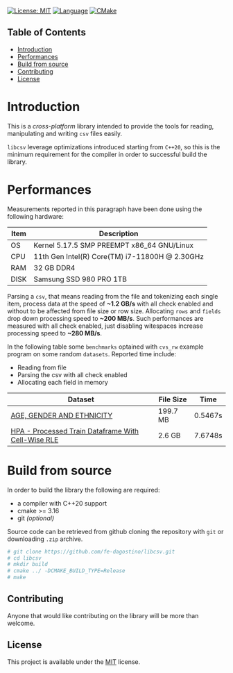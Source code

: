 [![License: MIT](https://img.shields.io/badge/License-MIT-yellow.svg)](https://opensource.org/licenses/MIT)
[![Language](https://img.shields.io/badge/language-c++-red.svg)](https://en.cppreference.com/)
[![CMake](https://github.com/fe-dagostino/libcsv/actions/workflows/cmake.yml/badge.svg?branch=master)](https://github.com/fe-dagostino/libcsv/actions/workflows/cmake.yml)


## Table of Contents

*    [Introduction](#introduction)
*    [Performances](#performances)
*    [Build from source](#build-from-source)
*    [Contributing](#contributing)
*    [License](#license)

# Introduction

This is a *cross-platform* library intended to provide the tools for reading, manipulating and writing `csv` files easily.

`libcsv` leverage optimizations introduced starting from `C++20`, so this is the minimum requirement for the compiler in order to successful build the library.

# Performances

Measurements reported in this paragraph have been done using the following hardware:

| **Item** | **Description**                                    |
|----------|----------------------------------------------------|
| OS       | Kernel 5.17.5 SMP PREEMPT x86_64 GNU/Linux         |
| CPU      | 11th Gen Intel(R) Core(TM) i7-11800H @ 2.30GHz     |
| RAM      | 32 GB DDR4                                         |
| DISK     | Samsung SSD 980 PRO 1TB                            |

Parsing a `csv`, that means reading from the file and tokenizing each single item, process data at the speed 
of **~1.2 GB/s** with all check enabled and without to be affected from file size or row size. 
Allocating `rows` and `fields` drop down processing speed to **~200 MB/s**. Such performances are measured 
with all check enabled, just disabling witespaces increase processing speed to **~280 MB/s**.

In the following table some `benchmarks` optained with `cvs_rw` example program on some random `datasets`. 
Reported time include:
* Reading from file
* Parsing the csv with all check enabled
* Allocating each field in memory

| Dataset                  | File Size |  Time |
|--------------------------|-----------|-------|
| [AGE, GENDER AND ETHNICITY](https://www.kaggle.com/datasets/nipunarora8/age-gender-and-ethnicity-face-data-csv) | 199.7 MB | 0.5467s |
| [HPA - Processed Train Dataframe With Cell-Wise RLE](https://www.kaggle.com/datasets/dschettler8845/hpa-processed-train-dataframe-with-cellwise-rle)| 2.6 GB| 7.6748s |


# Build from source

In order to build the library the following are required:
* a compiler with C++20 support
* cmake >= 3.16
* git *(optional)*  

Source code can be retrieved from github cloning the repository with `git` or downloading `.zip` archive.

```bash
# git clone https://github.com/fe-dagostino/libcsv.git
# cd libcsv
# mkdir build
# cmake ../ -DCMAKE_BUILD_TYPE=Release
# make
```

## Contributing
Anyone that would like contributing on the library will be more than welcome.

## License
This project is available under the [MIT](LICENSE) license.